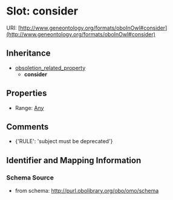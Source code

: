 # Slot: consider

URI: [http://www.geneontology.org/formats/oboInOwl#consider](http://www.geneontology.org/formats/oboInOwl#consider)




## Inheritance

* [obsoletion_related_property](obsoletion_related_property.md)
    * **consider**



## Properties

 * Range: [Any](Any.md)



## Comments

* {'RULE': 'subject must be deprecated'}

## Identifier and Mapping Information







### Schema Source


* from schema: http://purl.obolibrary.org/obo/omo/schema



